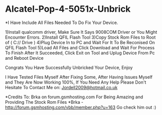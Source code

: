 # Alcatel-Pop-4-5051x-Unbrick

*I Have Include All Files Needed To Do Fix Your Device.

1)Install qualcomm driver, Make Sure It Says 9008COM Driver or You Might Encounter Errors.
2)Install QFIL Flash Tool
3)Copy Stock Rom Files to Root of ( C:// Drive )
4)Plug Device In to PC and Wait For It To Be Reconised On QFIL Flash Tool
5)Load All Files and Click Download and Wait For Process To Finish After It Succeeded, Click Exit on Tool and Uplug Device From Pc and Reboot Device

Congrats You Have Successfully Unbricked Your Device, Enjoy

I Have Tested Files Myself After Fixing Some, After Having Issues Myself and They Are Now Working 100%, 
If You Need Any Help Please Don't Hesitate To Contact Me on: Jordell2009@hotmail.co.uk

*Credits To: Brka on forum.gsmhosting.com For Being Amazing and Providing The Stock Rom Files
*Brka - http://forum.gsmhosting.com/vbb/member.php?u=163 Go check him out :)
